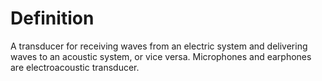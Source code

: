 # Definition

A transducer for receiving waves from an electric system and delivering
waves to an acoustic system, or vice versa. Microphones and earphones
are electroacoustic transducer.
